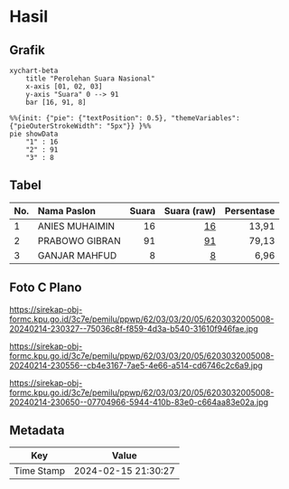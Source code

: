 # Hasil

## Grafik

```mermaid
xychart-beta
    title "Perolehan Suara Nasional"
    x-axis [01, 02, 03]
    y-axis "Suara" 0 --> 91
    bar [16, 91, 8]
```

```mermaid
%%{init: {"pie": {"textPosition": 0.5}, "themeVariables": {"pieOuterStrokeWidth": "5px"}} }%%
pie showData
    "1" : 16
    "2" : 91
    "3" : 8
```

## Tabel

| No. | Nama Paslon    | Suara | Suara (raw) | Persentase |
|:--- |:-------------- | -----:| -----------:| ----------:|
| 1   | ANIES MUHAIMIN | 16    | [16][p-1]   | 13,91      |
| 2   | PRABOWO GIBRAN | 91    | [91][p-2]   | 79,13      |
| 3   | GANJAR MAHFUD  | 8     | [8][p-3]    | 6,96       |


[p-1]: https://github.com/gigit-pemilu/pemilu-2024/blob/main/pilpres/hitung-suara/sub/62-kalimantan-tengah/sub/03-kapuas/sub/03-kapuas-timur/sub/2005-anjir-mambulau-tengah/sub/008-tps/sub/paslon-1.txt
[p-2]: https://github.com/gigit-pemilu/pemilu-2024/blob/main/pilpres/hitung-suara/sub/62-kalimantan-tengah/sub/03-kapuas/sub/03-kapuas-timur/sub/2005-anjir-mambulau-tengah/sub/008-tps/sub/paslon-2.txt
[p-3]: https://github.com/gigit-pemilu/pemilu-2024/blob/main/pilpres/hitung-suara/sub/62-kalimantan-tengah/sub/03-kapuas/sub/03-kapuas-timur/sub/2005-anjir-mambulau-tengah/sub/008-tps/sub/paslon-3.txt

## Foto C Plano

https://sirekap-obj-formc.kpu.go.id/3c7e/pemilu/ppwp/62/03/03/20/05/6203032005008-20240214-230327--75036c8f-f859-4d3a-b540-31610f946fae.jpg

https://sirekap-obj-formc.kpu.go.id/3c7e/pemilu/ppwp/62/03/03/20/05/6203032005008-20240214-230556--cb4e3167-7ae5-4e66-a514-cd6746c2c6a9.jpg

https://sirekap-obj-formc.kpu.go.id/3c7e/pemilu/ppwp/62/03/03/20/05/6203032005008-20240214-230650--07704966-5944-410b-83e0-c664aa83e02a.jpg


## Metadata

| Key        | Value               |
| ---------- | ------------------- |
| Time Stamp | 2024-02-15 21:30:27 |



